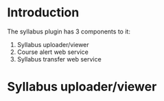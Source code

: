 # Introduction

The syllabus plugin has 3 components to it:

1) Syllabus uploader/viewer
2) Course alert web service
3) Syllabus transfer web service

# Syllabus uploader/viewer

